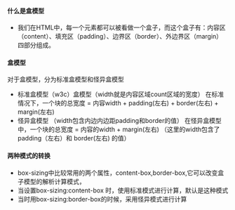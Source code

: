 #### 什么是盒模型
* 我们在HTML中，每一个元素都可以被看做一个盒子，而这个盒子有：内容区（content）、填充区（padding）、边界区（border）、外边界区（margin）四部分组成。
#### 盒模型
对于盒模型，分为标准盒模型和怪异盒模型
* 标准盒模型（w3c）盒模型（width就是内容区域count区域的宽度）
    在标准情况下，一个块的总宽度 = 内容width + padding(左右) + border(左右) + margin(左右)
* 怪异盒模型 （width包含内边内边距padding和border的值） 
在怪异盒模型中，一个块的总宽度 = 内容的width + margin(左右) （这里的width包含了padding（左右）和 border(左右) 的值）
#### 两种模式的转换
* box-sizing中比较常用的两个属性，content-box,border-box,它可以改变盒子模型的解析计算模式，
* 当设置box-sizing:content-box 时，使用标准模式进行计算，默认是这种模式
* 当时用box-sizing:border-box的时候，采用怪异模式进行计算